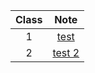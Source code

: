 
| Class | Note |
| :---: | :---: |
| 1  | [test](https://marcielbp.github.io/Calculus/funcoes/07-08-19-funcoes-e-suas-representacoes.html)  |
| 2  | [test 2](https://marcielbp.github.io/Calculus/07-08-19-funcoes-e-suas-representacoes.html) |
